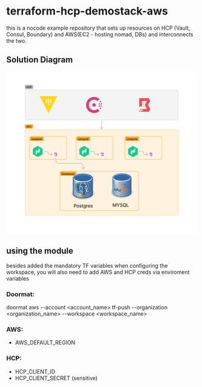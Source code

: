 # terraform-hcp-demostack-aws
this is a nocode example repository that sets up resources on HCP (Vault, Consul, Boundary) and AWS(EC2 - hosting nomad, DBs) and interconnects the two.

## Solution Diagram
![Solution Diagram](./assets/HCP_Demostack_Module.png)



## using the module
besides added the mandatory TF variables when configuring the workspace, you will also need to add AWS and HCP creds via enviroment variables

### Doormat:
doormat aws --account <account_name> tf-push --organization <organization_name>  --workspace <workspace_name>  

### AWS:
* AWS_DEFAULT_REGION 

### HCP:
* HCP_CLIENT_ID
* HCP_CLIENT_SECRET (sensitive)






